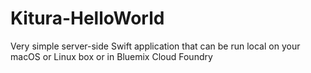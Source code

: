 # Kitura-HelloWorld
Very simple server-side Swift application that can be run local on your macOS or Linux box or in Bluemix Cloud Foundry
